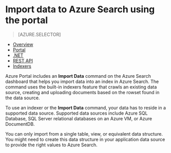 <properties
	pageTitle="Import data to Azure Search using the portal | Microsoft Azure | Hosted cloud search service"
	description="How to upload data to an index in Azure Search using the portal"
	services="search"
	documentationCenter=""
	authors="HeidiSteen"
	manager="mblythe"
	editor=""
    tags="Azure portal"/>

<tags
	ms.service="search"
	ms.devlang="na"
	ms.workload="search"
	ms.topic="get-started-article"
	ms.tgt_pltfrm="na"
	ms.date="11/09/2015"
	ms.author="heidist"/>

# Import data to Azure Search using the portal
> [AZURE.SELECTOR]
- [Overview](search-what-is-data-import.md)
- [Portal](search-import-data-portal.md)
- [.NET](search-import-data-dotnet.md)
- [REST API](search-import-data-rest-api.md)
- [Indexers](search-howto-connecting-azure-sql-database-to-azure-search-using-indexers-2015-02-28.md)

Azure Portal includes an **Import Data** command on the Azure Search dashboard that helps you import data into an index in Azure Search. The command uses the built-in indexers feature that crawls an existing data source, creating and uploading documents based on the rowset found in the data source.

To use an indexer or the **Import Data** command, your data has to reside in a supported data source. Supported data sources include Azure SQL Database, SQL Server relational databases on an Azure VM, or Azure DocumentDB.

You can only import from a single table, view, or equivalent data structure. You might need to create this data structure in your application data source to provide the right values to Azure Search.

